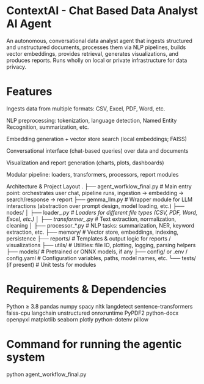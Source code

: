 # ContextAI - Chat Based Data Analyst AI Agent
An autonomous, conversational data analyst agent that ingests structured and unstructured documents, processes them via NLP pipelines, builds vector embeddings, provides retrieval, generates visualizations, and produces reports. Runs wholly on local or private infrastructure for data privacy.

# Features

Ingests data from multiple formats: CSV, Excel, PDF, Word, etc.

NLP preprocessing: tokenization, language detection, Named Entity Recognition, summarization, etc.

Embedding generation + vector store search (local embeddings; FAISS)

Conversational interface (chat-based queries) over data and documents

Visualization and report generation (charts, plots, dashboards)

Modular pipeline: loaders, transformers, processors, report modules

Architecture & Project Layout
.
├── agent_worfklow_final.py        # Main entry point: orchestrates user chat, pipeline runs, ingestion → embedding → search/response → report
├── gemma_llm.py                   # Wrapper module for LLM interactions (abstraction over prompt design, model loading, etc.)
├── nodes/
│   ├── loader_*.py                # Loaders for different file types (CSV, PDF, Word, Excel, etc.)
│   ├── transformer_*.py           # Text extraction, normalization, cleaning
│   ├── processor_*.py             # NLP tasks: summarization, NER, keyword extraction, etc.
├── memory/                        # Vector store, embeddings, indexing, persistence
├── reports/                       # Templates & output logic for reports / visualizations
├── utils/                         # Utilities: file IO, plotting, logging, parsing helpers
├── models/                        # Pretrained or ONNX models, if any
├── config/ or .env / config.yaml  # Configuration variables, paths, model names, etc.
└── tests/ (if present)            # Unit tests for modules

# Requirements & Dependencies
Python ≥ 3.8
pandas
numpy
spacy
nltk
langdetect
sentence-transformers
faiss-cpu
langchain
unstructured
onnxruntime
PyPDF2
python-docx
openpyxl
matplotlib
seaborn
plotly
python-dotenv
pillow

# Command for running the agentic system 
python agent_workflow_final.py 

